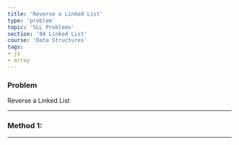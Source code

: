 ```yaml
---
title: 'Reverse a Linked List'
type: 'problem'
topic: 'SLL Problems'
section: '04 Linked List'
course: 'Data Structures'
tags:
- js
- array
---
```

### Problem
Reverse a Linked List

---
### Method 1:



---